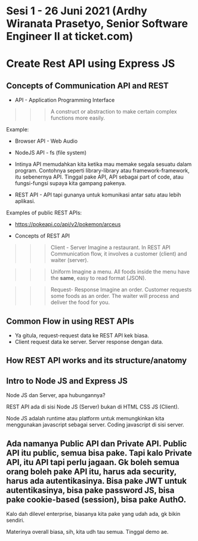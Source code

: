 # Sesi 1 - 26 Juni 2021 (Ardhy Wiranata Prasetyo, Senior Software Engineer II at ticket.com)

# Create Rest API using Express JS

## Concepts of Communication API and REST
- API - Application Programming Interface
>>> A construct or abstraction to make certain complex functions more easily.

Example:
- Browser API - Web Audio
- NodeJS API - fs (file system)

- Intinya API memudahkan kita ketika mau memake segala sesuatu dalam program. Contohnya seperti library-library atau framework-framework, itu sebenernya API. Tinggal pake API, API sebagai part of code, atau fungsi-fungsi supaya kita gampang pakenya.

- REST API - API tapi gunanya untuk komunikasi antar satu atau lebih aplikasi.

Examples of public REST APIs:
- https://pokeapi.co/api/v2/pokemon/arceus


- Concepts of REST API
>>> Client - Server
Imagine a restaurant. In REST API Communication flow, it involves a customer (client) and waiter (server).

>>> Uniform
Imagine a menu. All foods inside the menu have the **same**, easy to read format (JSON).

>>> Request- Response
Imagine an order. Customer requests some foods as an order. The waiter will process and deliver the food for you.


## Common Flow in using REST APIs
- Ya gitula, request-request data ke REST API kek biasa.
- Client request data ke server. Server response dengan data.

## How REST API works and its structure/anatomy

## Intro to Node JS and Express JS
Node JS dan Server, apa hubungannya?

REST API ada di sisi Node JS (Server) bukan di HTML CSS JS (Client).

Node JS adalah runtime atau platform untuk memungkinkan kita menggunakan javascript sebagai server. Coding javascript di sisi server.


## Ada namanya Public API dan Private API. Public API itu public, semua bisa pake. Tapi kalo Private API, itu API tapi perlu jagaan. Gk boleh semua orang boleh pake API itu, harus ada security, harus ada autentikasinya. Bisa pake JWT untuk autentikasinya, bisa pake password JS, bisa pake cookie-based (session), bisa pake AuthO.

Kalo dah dilevel enterprise, biasanya kita pake yang udah ada, gk bikin sendiri.


Materinya overall biasa, sih, kita udh tau semua. Tinggal demo ae.













































